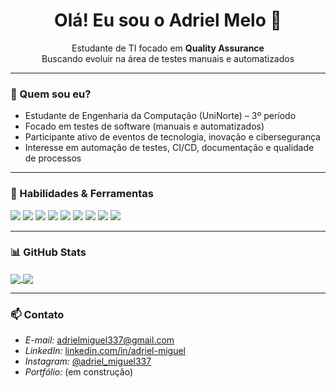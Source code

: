 <h1 align="center">Olá! Eu sou o Adriel Melo 👋</h1>

<p align="center">
  Estudante de TI focado em <strong>Quality Assurance</strong><br/>
  Buscando evoluir na área de testes manuais e automatizados
</p>

---

### 💼 Quem sou eu?

- Estudante de Engenharia da Computação (UniNorte) – 3º período
- Focado em testes de software (manuais e automatizados)
- Participante ativo de eventos de tecnologia, inovação e cibersegurança
- Interesse em automação de testes, CI/CD, documentação e qualidade de processos

---

### 🚀 Habilidades & Ferramentas

<p>
  <img src="https://img.shields.io/badge/Postman-F26635?style=flat&logo=postman&logoColor=white"/>
  <img src="https://img.shields.io/badge/Selenium-43B02A?style=flat&logo=selenium&logoColor=white"/>
  <img src="https://img.shields.io/badge/Cypress-17202C?style=flat&logo=cypress&logoColor=white"/>
  <img src="https://img.shields.io/badge/Jira-0052CC?style=flat&logo=jira&logoColor=white"/>
  <img src="https://img.shields.io/badge/TestRail-05122A?style=flat&logoColor=white"/>
  <img src="https://img.shields.io/badge/GitHub-181717?style=flat&logo=github&logoColor=white"/>
  <img src="https://img.shields.io/badge/MySQL-4479A1?style=flat&logo=mysql&logoColor=white"/>
  <img src="https://img.shields.io/badge/HTML5-E34F26?style=flat&logo=html5&logoColor=white"/>
  <img src="https://img.shields.io/badge/CSS3-1572B6?style=flat&logo=css3&logoColor=white"/>
</p>

---

### 📊 GitHub Stats

<a href="https://github.com/Adriel337">
  <img align="center" src="https://github-readme-stats.vercel.app/api/top-langs/?username=Adriel337&layout=compact&langs_count=7&theme=dracula" />
</a>
<a href="https://github.com/Adriel337">
  <img align="center" src="https://github-readme-stats.vercel.app/api?username=Adriel337&show_icons=true&count_private=true&theme=radical&hide=issues" />
</a>

---

### 📫 Contato

- *E-mail:* adrielmiguel337@gmail.com  
- *LinkedIn:* [linkedin.com/in/adriel-miguel](https://www.linkedin.com/in/adriel-miguel/)  
- *Instagram:* [@adriel_miguel337](https://www.instagram.com/adriel_miguel337/)  
- *Portfólio:* (em construção)
